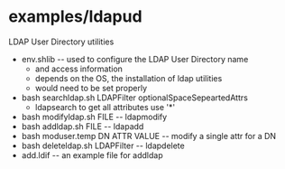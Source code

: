 # examples/ldapud
LDAP User Directory utilities
* env.shlib -- used to configure the LDAP User Directory name
	* and access information
	* depends on the OS, the installation of ldap utilities
	* would need to be set properly
* bash searchldap.sh LDAPFilter optionalSpaceSepeartedAttrs
	* ldapsearch to get all attributes use '*'
* bash modifyldap.sh FILE -- ldapmodify
* bash addldap.sh FILE -- ldapadd
* bash moduser.temp DN ATTR VALUE -- modify a single attr for a DN
* bash deleteldap.sh LDAPFilter -- ldapdelete
* add.ldif -- an example file for addldap
